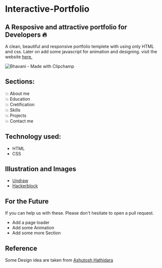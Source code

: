 # Interactive-Portfolio


## A Resposive and attractive portfolio for Developers 🔥

A clean, beautiful and responsive portfolio templete with using only HTML and css.
Later on add some javascript for animation and designing.
visit the website [here.](https://github.com/LakshmiBahavaniMandla/Portfolio.git)

![Bhavani - Made with Clipchamp](https://github.com/user-attachments/assets/727b3bd8-f969-407d-945c-9fe2b16a588a)


## Sections:

💥 About me\
💥 Education\
💥 Cretification\
💥 Skills\
💥 Projects\
💥 Contact me

## Technology used:

- HTML
- CSS

## Illustration and Images

- [Undraw](https://undraw.co/)
- [Hackerblock](https://hack.codingblocks.com/)

## For the Future
If you can help us with these. Please don't hesitate to open a pull request.

- Add a page loader
- Add some Animation
- Add some more Section


## Reference

Some Design idea are taken from [Ashutosh Hathidara](https://github.com/ashutosh1919/masterPortfolio)
